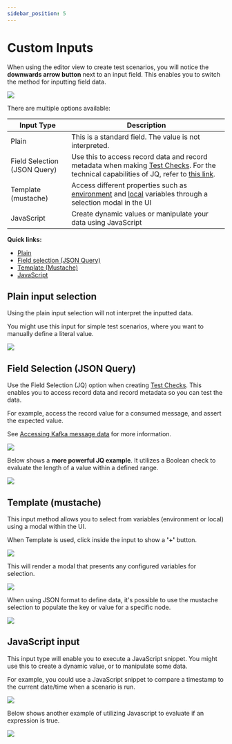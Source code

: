 ```yaml
---
sidebar_position: 5
---
```


# Custom Inputs

When using the editor view to create test scenarios, you will notice the **downwards arrow button** next to an input field. This enables you to switch the method for inputting field data.&#x20;

![](<../assets/image (95).png>)

There are multiple options available:

| Input Type                   | Description                                                                                                                                                                                                                                 |
| ---------------------------- | ------------------------------------------------------------------------------------------------------------------------------------------------------------------------------------------------------------------------------------------- |
| Plain                        | This is a standard field. The value is not interpreted.                                                                                                                                                                                     |
| Field Selection (JSON Query) | Use this to access record data and record metadata when making [Test Checks](/testing/features/building-tests/test-checks). For the technical capabilities of JQ, refer to [this link](https://stedolan.github.io/jq/manual/#Basicfilters). |
| Template (mustache)          | Access different properties such as [environment](/testing/features/environments) and [local](/testing/features/building-tests/tasks/set-variable-task) variables through a selection modal in the UI                                       |
| JavaScript                   | Create dynamic values or manipulate your data using JavaScript                                                                                                                                                                              |

**Quick links:**

- [Plain](custom-inputs#plain-input-selection)&#x20;
- [Field selection (JSON Query)](custom-inputs#field-selection-json-query)
- [Template (Mustache)](custom-inputs#template-mustache)
- [JavaScript](custom-inputs#javascript-input)

## Plain input selection

Using the plain input selection will not interpret the inputted data.&#x20;

You might use this input for simple test scenarios, where you want to manually define a literal value.&#x20;

![](<../assets/image (149).png>)

## Field Selection (JSON Query)

Use the Field Selection (JQ) option when creating [Test Checks](building-tests/test-checks/). This enables you to access record data and record metadata so you can test the data.

For example, access the record value for a consumed message, and assert the expected value.&#x20;

See [Accessing Kafka message data](building-tests/test-checks/accessing-kafka-message-data/) for more information.

![](<../assets/image (57).png>)

Below shows a **more powerful JQ example**. It utilizes a Boolean check to evaluate the length of a value within a defined range.

![](<../assets/image (3) (1).png>)

## Template (mustache)&#x20;

This input method allows you to select from variables (environment or local) using a modal within the UI.&#x20;

When Template is used, click inside the input to show a **'+'** button.

![](<../assets/image (94).png>)

This will render a modal that presents any configured variables for selection.&#x20;

![](<../assets/image (153).png>)

When using JSON format to define data, it's possible to use the mustache selection to populate the key or value for a specific node.

![](<../assets/image (44).png>)

## JavaScript input

This input type will enable you to execute a JavaScript snippet. You might use this to create a dynamic value, or to manipulate some data.

For example, you could use a JavaScript snippet to compare a timestamp to the current date/time when a scenario is run.&#x20;

![](<../assets/image (124).png>)

Below shows another example of utilizing Javascript to evaluate if an expression is true.&#x20;

![](<../assets/image (167).png>)
